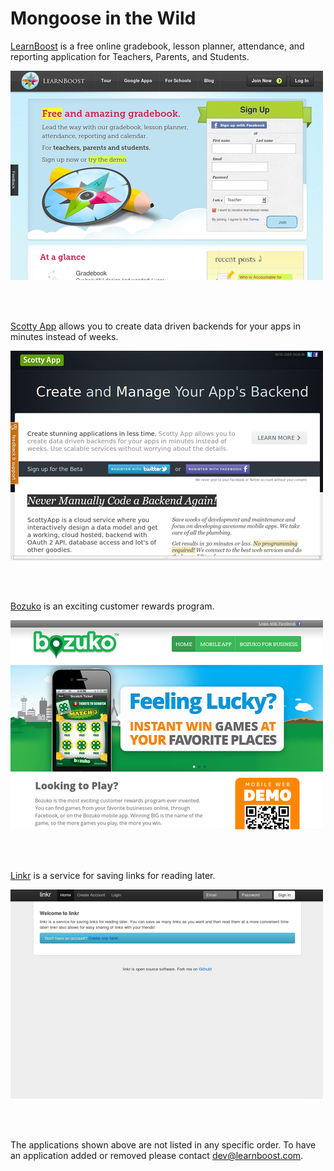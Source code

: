 
Mongoose in the Wild
====================

[LearnBoost](https://www.learnboost.com) is a free online gradebook, lesson planner, attendance, and reporting application for Teachers, Parents, and Students.

[![LearnBoost](/images/apps/learnboost.png)](https://www.learnboost.com)

<br>
<br>

[Scotty App](http://scottyapp.com) allows you to create data driven backends for your apps in minutes instead of weeks.

[![Scotty App](/images/apps/scotty.png)](http://scottyapp.com)

<br>
<br>

[Bozuko](https://bozuko.com) is an exciting customer rewards program.

[![Bozuko](/images/apps/bozuko.png)](https://bozuko.com)

<br>
<br>

[Linkr](http://linkr.cc) is a service for saving links for reading later.

[![Linkr](/images/apps/linkr.png)](http://linkr.cc)

<br>
<br>

The applications shown above are not listed in any specific order.
To have an application added or removed please contact [dev@learnboost.com](mailto:dev@learnboost.com).
